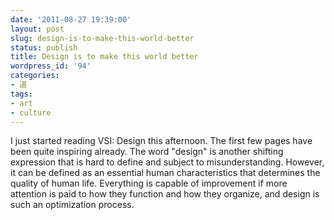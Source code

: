 ```yaml
---
date: '2011-08-27 19:39:00'
layout: post
slug: design-is-to-make-this-world-better
status: publish
title: Design is to make this world better
wordpress_id: '94'
categories:
- 道
tags:
- art
- culture
---
```


I just started reading VSI: Design this afternoon.  The first few pages have been quite inspiring already.  The word "design" is another shifting expression that is hard to define and subject to misunderstanding.  However, it can be defined as an essential human characteristics that determines the quality of human life.  Everything is capable of improvement if more attention is paid to how they function and how they organize, and design is such an optimization process. 

#### 

 
